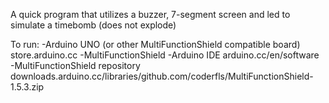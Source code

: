 A quick program that utilizes a buzzer, 7-segment screen and led to simulate a timebomb (does not explode)

To run:
-Arduino UNO (or other MultiFunctionShield compatible board) store.arduino.cc
-MultiFunctionShield 
-Arduino IDE arduino.cc/en/software
-MultiFunctionShield repository downloads.arduino.cc/libraries/github.com/coderfls/MultiFunctionShield-1.5.3.zip
